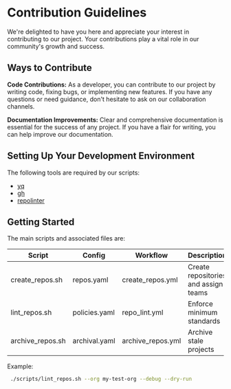 # Contribution Guidelines
We're delighted to have you here and appreciate your interest in contributing to our project. Your contributions play a vital role in our community's growth and success.

## Ways to Contribute

**Code Contributions:** As a developer, you can contribute to our project by writing code, fixing bugs, or implementing new features. If you have any questions or need guidance, don't hesitate to ask on our collaboration channels.


**Documentation Improvements:** Clear and comprehensive documentation is essential for the success of any project. If you have a flair for writing, you can help improve our documentation. 

<!--
**Spread the Word:** You can also contribute by spreading the word about open source at Allianz. Share it on social media, write blog posts, or simply tell your friends and colleagues about it. Your efforts in promoting our project are greatly appreciated.-->

## Setting Up Your Development Environment
The following tools are required by our scripts:

* [yq](https://github.com/mikefarah/yq)
* [gh](https://cli.github.com/)
* [repolinter](https://github.com/todogroup/repolinter)

## Getting Started

The main scripts and associated files are:

| Script           | Config        | Workflow          | Description                          |
|------------------|---------------|-------------------|--------------------------------------|
| create_repos.sh  | repos.yaml    | create_repos.yml  | Create repositories and assign teams |
| lint_repos.sh    | policies.yaml | repo_lint.yml     | Enforce minimum standards            |
| archive_repos.sh | archival.yaml | archive_repos.yml | Archive stale projects               |


Example:

```bash
 ./scripts/lint_repos.sh --org my-test-org --debug --dry-run
```